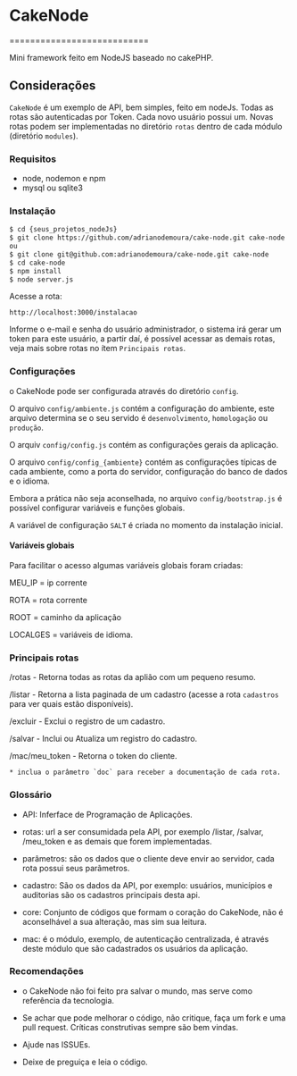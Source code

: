 # CakeNode

===========================

Mini framework feito em NodeJS baseado no cakePHP.

## Considerações
`CakeNode` é um exemplo de API, bem simples, feito em nodeJs. 
Todas as rotas são autenticadas por Token. Cada novo usuário possui um.
Novas rotas podem ser implementadas no diretório `rotas` dentro de cada módulo (diretório `modules`).

### Requisitos
- node, nodemon e npm
- mysql ou sqlite3

### Instalação
```sh
$ cd {seus_projetos_nodeJs}
$ git clone https://github.com/adrianodemoura/cake-node.git cake-node
ou
$ git clone git@github.com:adrianodemoura/cake-node.git cake-node
$ cd cake-node
$ npm install
$ node server.js 
```

Acesse a rota:

`http://localhost:3000/instalacao`

Informe o e-mail e senha do usuário administrador, o sistema irá gerar um token para este usuário, a partir daí, é possível acessar as demais rotas, veja mais sobre rotas no ítem `Principais rotas`.


### Configurações
o CakeNode pode ser configurada através do diretório `config`.

O arquivo `config/ambiente.js` contém a configuração do ambiente, este arquivo determina se o seu servido é `desenvolvimento`, `homologação` ou `produção`.

O arquiv `config/config.js` contém as configurações gerais da aplicação.

O arquivo `config/config_{ambiente}` contém as configurações típicas de cada ambiente, como a porta do servidor, configuração do banco de dados e o idioma.

Embora a prática não seja aconselhada, no arquivo `config/bootstrap.js` é possível configurar variáveis e funções globais. 

A variável de configuração `SALT` é criada no momento da instalação inicial.

#### Variáveis globais

Para facilitar o acesso algumas variáveis globais foram criadas:

MEU_IP = ip corrente

ROTA = rota corrente

ROOT = caminho da aplicação

LOCALGES = variáveis de idioma.

### Principais rotas

/rotas 		- Retorna todas as rotas da aplião com um pequeno resumo.

/listar 	- Retorna a lista paginada de um cadastro (acesse a rota `cadastros` para ver quais estão disponíveis).

/excluir 	- Exclui o registro de um cadastro.

/salvar 	- Inclui ou Atualiza um registro do cadastro.

/mac/meu_token 	- Retorna o token do cliente.

```
* inclua o parâmetro `doc` para receber a documentação de cada rota.
```

### Glossário

* API: Inferface de Programação de Aplicações.

* rotas: url a ser consumidada pela API, por exemplo /listar, /salvar, /meu_token e as demais que forem implementadas.

* parâmetros: são os dados que o cliente deve envir ao servidor, cada rota possui seus parãmetros.

* cadastro: São os dados da API, por exemplo: usuários, municípios e auditorias são os cadastros principais desta api.

* core: Conjunto de códigos que formam o coração do CakeNode, não é aconselhável a sua alteração, mas sim sua leitura.

* mac: é o módulo, exemplo, de autenticação centralizada, é através deste módulo que são cadastrados os usuários da aplicação.

### Recomendações

* o CakeNode não foi feito pra salvar o mundo, mas serve como referência da tecnologia.

* Se achar que pode melhorar o código, não critique, faça um fork e uma pull request. Críticas construtivas sempre são bem vindas.

* Ajude nas ISSUEs.

* Deixe de preguiça e leia o código.
